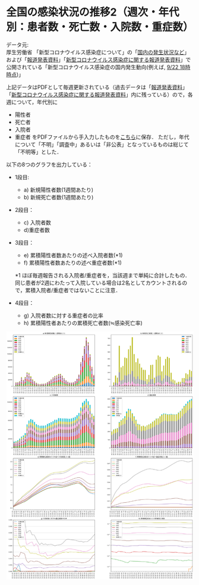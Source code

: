 
# 全国の感染状況の推移2（週次・年代別：患者数・死亡数・入院数・重症数）
データ元:  
厚生労働省 「新型コロナウイルス感染症について」の「[国内の発生状況など](https://www.mhlw.go.jp/stf/covid-19/kokunainohasseijoukyou.html)」および「[報道発表資料](https://www.mhlw.go.jp/stf/houdou/index.html)」「[新型コロナウイルス感染症に関する報道発表資料](https://www.mhlw.go.jp/stf/seisakunitsuite/bunya/0000121431_00086.html)」で公開されている「新型コロナウイルス感染症の国内発生動向(例えば, [9/22 18時時点](https://www.mhlw.go.jp/content/10906000/000835194.pdf))」

上記データはPDFとして毎週更新されている（過去データは「[報道発表資料](https://www.mhlw.go.jp/stf/houdou/index.html)」「[新型コロナウイルス感染症に関する報道発表資料](https://www.mhlw.go.jp/stf/seisakunitsuite/bunya/0000121431_00086.html)」内に残っている）ので，各週について，年代別に
- 陽性者
- 死亡者
- 入院者
- 重症者
をPDFファイルから手入力したものを[こちら](https://github.com/nagae/CoVid-19/blob/main/data/CoVid19-Japan-weekly_patients_by_age.csv)に保存． ただし，年代について「不明」「調査中」あるいは「非公表」となっているものは総じて「不明等」とした．

以下の8つのグラフを出力している：
- 1段目:  
  - a) 新規陽性者数(1週間あたり)
  - b) 新規死亡者数(1週間あたり)
- 2段目：  
  - c) 入院者数
  - d)重症者数
- 3段目：  
  - e) 累積陽性者数あたりの述べ入院者数(*1)
  - f) 累積陽性者数あたりの述べ重症者数(*1)
  
  *1 ほぼ毎週報告される入院者/重症者を，当該週まで単純に合計したもの． 同じ患者が2週にわたって入院している場合は2名としてカウントされるので，累積入院者/重症者ではないことに注意．  
- 4段目：  
  - g) 入院者数に対する重症者の比率
  - h) 累積陽性者あたりの累積死亡者数(≒感染死亡率)


<a href="https://github.com/nagae/CoVid-19/raw/main/fig/CoVid19-Japan-patients_by_age.png"><img src="https://github.com/nagae/CoVid-19/raw/main/fig/CoVid19-Japan-patients_by_age.png" alt="Japan CoVid-19 patients by age" width="800" /></a>
